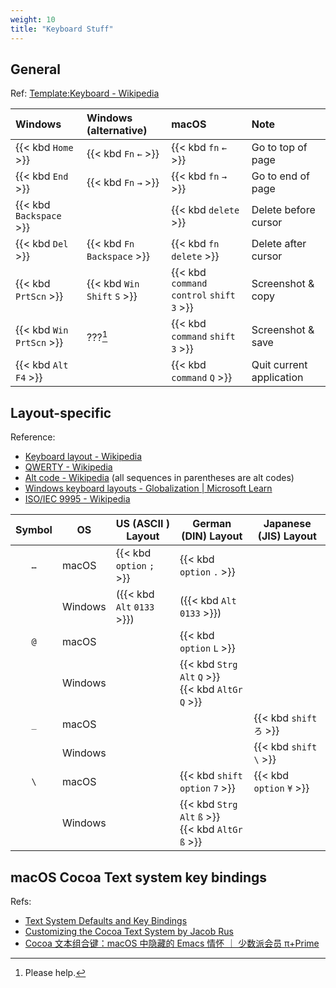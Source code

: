```yaml
---
weight: 10
title: "Keyboard Stuff"
---
```


## General

Ref: [Template:Keyboard - Wikipedia](https://en.wikipedia.org/wiki/Template:Keyboard)

| Windows                 | Windows \(alternative\)     | macOS | Note |
|:------------------------|:---------------------|:------|:------|
| {{< kbd `Home` >}}      | {{< kbd `Fn` `←` >}} | {{< kbd `fn` `←` >}} | Go to top of page |
| {{< kbd `End` >}}       | {{< kbd `Fn` `→` >}} | {{< kbd `fn` `→` >}} | Go to end of page |
| {{< kbd `Backspace` >}} |                      | {{< kbd `delete` >}} | Delete before cursor |
| {{< kbd `Del` >}}       | {{< kbd `Fn`  `Backspace` >}} | {{< kbd `fn`  `delete` >}} | Delete after cursor |
| {{< kbd  `PrtScn` >}} | {{< kbd `Win` `Shift` `S` >}} | {{< kbd `command` `control` `shift` `3` >}} | Screenshot \& copy |
| {{< kbd  `Win` `PrtScn` >}} | ???[^prtscn] | {{< kbd `command` `shift` `3` >}} | Screenshot \& save |
| {{< kbd `Alt` `F4` >}} | | {{< kbd `command` `Q` >}} | Quit current application |

[^prtscn]: Please help.

## Layout-specific

Reference: 

- [Keyboard layout - Wikipedia](https://en.wikipedia.org/wiki/Keyboard_layout)
- [QWERTY - Wikipedia](https://en.wikipedia.org/wiki/QWERTY)
- [Alt code - Wikipedia](https://en.wikipedia.org/wiki/Alt_code) (all sequences in parentheses are alt codes)
- [Windows keyboard layouts - Globalization | Microsoft Learn](https://learn.microsoft.com/en-us/globalization/windows-keyboard-layouts)
- [ISO/IEC 9995 - Wikipedia](https://en.wikipedia.org/wiki/ISO/IEC_9995)


| Symbol | OS | US \(ASCII \) Layout | German \(DIN\) Layout                | Japanese \(JIS\) Layout |
|:---:|---------|-------------------|---------------------------------------|-----------------|
| `…` | macOS   | {{< kbd `option` `;` >}}    | {{< kbd `option` `.` >}}                        |                 |
|     | Windows | \({{< kbd `Alt` `0133` >}}\)| \({{< kbd `Alt` `0133` >}}\)                    |                 |
| `@` | macOS   |                   | {{< kbd `option` `L` >}}                        |                 |
|     | Windows |                   | {{< kbd `Strg` `Alt` `Q` >}}<br>{{< kbd `AltGr`  `Q` >}} |                 |
| `_` | macOS   |                   |                                       | {{< kbd `shift` `ろ` >}}  |
|     | Windows |                   |                                       | {{< kbd `shift` `\` >}}   |
| `\` | macOS   |                   | {{< kbd `shift`  `option`  `7` >}}              | {{< kbd `option`  `¥` >}} |
|     | Windows |                   | {{< kbd `Strg`  `Alt`  `ß` >}}<br>{{< kbd `AltGr`  `ß` >}} |                 |

## macOS Cocoa Text system key bindings

Refs:

- [Text System Defaults and Key Bindings](https://developer.apple.com/library/archive/documentation/Cocoa/Conceptual/EventOverview/TextDefaultsBindings/TextDefaultsBindings.html#//apple_ref/doc/uid/20000468)
- [Customizing the Cocoa Text System by Jacob Rus](https://web.archive.org/web/20061116032730/http://www.hcs.harvard.edu/~jrus/Site/cocoa-text.html)
- [Cocoa 文本组合键：macOS 中隐藏的 Emacs 情怀 ｜ 少数派会员 π+Prime](https://sspai.com/prime/story/cocoa-text-keybindings)
